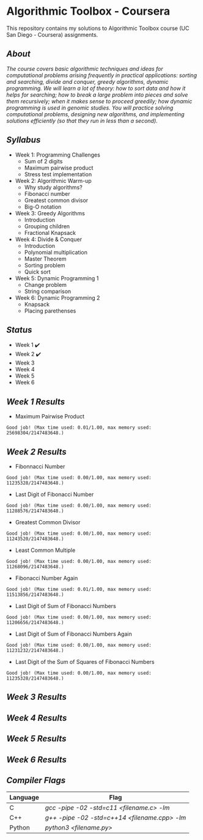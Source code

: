 # Algorithmic Toolbox - Coursera
This repository contains my solutions to Algorithmic Toolbox course (UC San Diego - Coursera) assignments.

## _About_
_The course covers basic algorithmic techniques and ideas for computational problems arising frequently in practical applications: sorting and searching, divide and conquer, greedy algorithms, dynamic programming. We will learn a lot of theory: how to sort data and how it helps for searching; how to break a large problem into pieces and solve them recursively; when it makes sense to proceed greedily; how dynamic programming is used in genomic studies. You will practice solving computational problems, designing new algorithms, and implementing solutions efficiently (so that they run in less than a second)._

## _Syllabus_

- Week 1: Programming Challenges
  - Sum of 2 digits
  - Maximum pairwise product
  - Stress test implementation
- Week 2: Algorithmic Warm-up
  - Why study algorithms?
  - Fibonacci number
  - Greatest common divisor
  - Big-O notation 
- Week 3: Greedy Algorithms
  - Introduction
  - Grouping children
  - Fractional Knapsack  
- Week 4: Divide & Conquer
  - Introduction
  - Polynomial multiplication
  - Master Theorem
  - Sorting problem
  - Quick sort 
- Week 5: Dynamic Programming 1
  - Change problem
  - String comparison 
- Week 6: Dynamic Programming 2
  - Knapsack
  - Placing parethenses 

## _Status_

- Week 1 :heavy_check_mark:
- Week 2 :heavy_check_mark:
- Week 3 
- Week 4 
- Week 5 
- Week 6 

## _Week 1 Results_
- Maximum Pairwise Product
```
Good job! (Max time used: 0.01/1.00, max memory used: 25698304/2147483648.)
```
## _Week 2 Results_
- Fibonnacci Number
```
Good job! (Max time used: 0.00/1.00, max memory used: 11235328/2147483648.)
```
- Last Digit of Fibonacci Number
```
Good job! (Max time used: 0.00/1.00, max memory used: 11288576/2147483648.)
```
- Greatest Common Divisor
```
Good job! (Max time used: 0.00/1.00, max memory used: 11243520/2147483648.)
```
- Least Common Multiple
```
Good job! (Max time used: 0.00/1.00, max memory used: 11268096/2147483648.)
```
- Fibonacci Number Again
```
Good job! (Max time used: 0.01/1.00, max memory used: 11513856/2147483648.)
```
- Last Digit of Sum of Fibonacci Numbers
```
Good job! (Max time used: 0.00/1.00, max memory used: 11206656/2147483648.)
```
- Last Digit of Sum of Fibonacci Numbers Again
```
Good job! (Max time used: 0.00/1.00, max memory used: 11231232/2147483648.)
```
- Last Digit of the Sum of Squares of Fibonacci Numbers
```
Good job! (Max time used: 0.00/1.00, max memory used: 11235328/2147483648.)
```
## _Week 3 Results_
## _Week 4 Results_
## _Week 5 Results_
## _Week 6 Results_

## _Compiler Flags_

| Language | Flag |
| -------- | ------ |
| C | _gcc -pipe -02 -std=c11 <filename.c> -lm_ |
| C++ | _g++ -pipe -02 -std=c++14 <filename.cpp> -lm_ |
| Python | _python3 <filename.py>_ |
